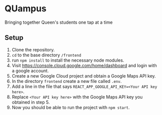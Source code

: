 # QUampus

Bringing together Queen's students one tap at a time

## Setup

1. Clone the repository.
2. `cd` to the base directory `/frontend`
3. run `npm install` to install the necessary node modules.
4. Visit https://console.cloud.google.com/home/dashboard and login with a google account.
5. Create a new Google Cloud project and obtain a Google Maps API key.
6. In the directory `frontend` create a new file called `.env`.
7. Add a line in the file that says `REACT_APP_GOOGLE_API_KEY=<Your API key here>`.
8. Replace `<Your API key here>` with the Google Maps API key you obtained in step 5.
9. Now you should be able to run the project with `npm start`.
